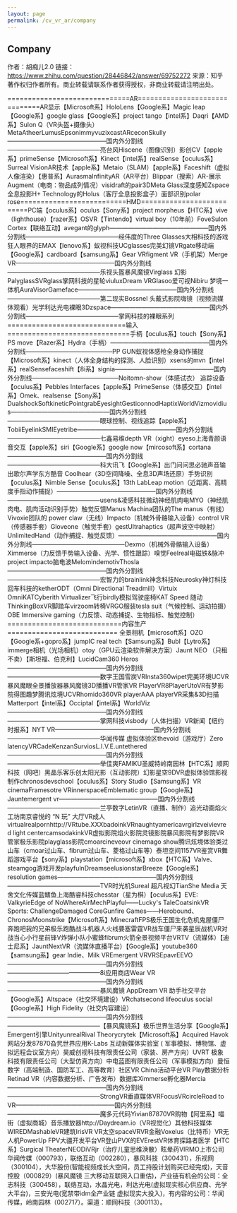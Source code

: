 ```yaml
---
layout: page
permalink: /cv_vr_ar/company
---
```


## Company

作者：胡痴儿2.0
链接：https://www.zhihu.com/question/28446842/answer/69752272
来源：知乎
著作权归作者所有。商业转载请联系作者获得授权，非商业转载请注明出处。

==============================AR==============================AR显示【Microsoft系】HoloLens【Google系】Magic leap【Google系】google glass【Google系】project tango【intel系】Daqri【AMD系】Sulon Q（VR头盔+摄像头）MetaAtheerLumusEpsonimmyvuzixcastARceconSkully————————————————国内外分割线———————————————亮台风Hiscene（图像识别）影创CV【apple系】primeSense【Microsoft系】Kinect【intel系】realSense【oculus系】Surreal VisionAR技术【apple系】Metaio（SLAM）【apple系】Faceshift（虚拟人像渲染）【惠普系】AurasmaInfinityAR（AR平台）Blippar（搜索）AR-展示Augment（电商：物品成列情况）visidraft的pair3DMeta Glass深度感知Zspace全息投影H+ Technology的Holus（客厅全息投影盒子）面部识别polar rose==========================HMD==========================PC端【oculus系】oculus【Sony系】project morpheus【HTC系】vive（lighthouse）【razer系】OSVR【Tintendo】virtual boy（10年前）FoveSulon Cortex【联络互动】avegant的glyph————————————————国内外分割线———————————————经伟度的Three Glasses大相科技的游戏狂人眼界的EMAX【lenovo系】蚁视科技UCglasses完美幻镜VRgate移动端【Google系】cardboard【samsung系】Gear VRfigment VR（手机架）Merge VR————————————————国内外分割线———————————————乐视头盔暴风魔镜Virglass 幻影PalyglassSVRglass掌网科技的星轮viuluxDream VRGlasoo爱可视Nibiru 梦境一体机AuraVisorGameface————————————————国内外分割线———————————————第二现实Bossnel 头戴式影院嗨镜（视频流媒体观看）光学利达光电裸眼3Dzspace————————————————国内外分割线———————————————掌网科技的裸眼系列=============================输入==============================手柄【oculus系】touch【Sony系】PS move【Razer系】Hydra（手柄）————————————————国内外分割线——————————————PP GUN蚁视体感枪全身动作捕捉【Microsoft系】kinect（人体全身结构的探测、人脸识别）xsens的mvn【intel系】realSensefaceshift【8i系】signia————————————————国内外分割线——————————————Noitomn-show（体感试衣） 追踪设备【oculus系】Pebbles Interfaces【apple系】PrimeSense（体感交互）【intel系】Omek、realsense【Sony系】DualshockSoftkineticPointgrabEyesightGesticonnodHaptixWorldVizmovidius————————————————国内外分割线———————————————眼球控制、视线追踪【apple系】TobiiEyelinkSMIEyetribe————————————————国内外分割线———————————————七鑫易维depth VR（xight）eyeso上海青颜语音交互【apple系】siri【Google系】google now【mircosoft系】cortana————————————————国内外分割线———————————————科大讯飞【Google系】出门问问思必驰声音输出歌尔声学东方酷音 Coolhear（3D空间降噪、全息3D声场还原）手势识别【oculus系】Nimble Sense【oculus系】13th LabLeap motion（近距离、高精度手指动作捕捉）————————————————国内外分割线———————————————usens&凌感科技微动神经肌肉电MYO（神经肌肉电、肌肉活动识别手势）触觉反馈Manus Machina团队的The manus（有线）Vivoxie团队的 power claw（无线）Impacto（机械外骨骼输入设备）control VR（传感器手套）Gloveone（触觉手套）gestUltrahaptics（超声波空中映射）UnlimitedHand（动作捕捉、触觉反馈）————————————————国内外分割线———————————————Dexmo（机械外骨骼输入设备）Ximmerse（力反馈手势输入设备、光学、惯性跟踪）嗅觉Feelreal电磁铁&脉冲project impacto脑电波MelomindemotivThosla————————————————国内外分割线———————————————宏智力的brainlink神念科技Neurosky神灯科技回车科技的ketherODT（Omni Directional Treadmill）Virtuix OmniKATCyberith Virtualizer飞行birdly模拟驾驶座椅KAT Speed 随动ThinkingBoxVR脚踏车virzoom转椅VRGO服装tesla suit（气候控制、运动拍摄）OBE Immersive gaming（力反馈、动态捕捉、生物指标、触觉控制）============================内容生产=========================== 全景相机【microsoft系】OZO【Google系+gopro系】jumpIC real tech【Samsung系】Bubl【Lytro系】immerge相机（光场相机）otoy（GPU云渲染软件解决方案）Jaunt NEO （只租不卖）【斯坦福、伯克利】LucidCam360 Heros————————————————国内外分割线———————————————数字王国雪炭VRInsta360wipet完美环境UCVR暴风魔眼全景播放器暴风魔镜3D播播VR管家VR PlayerVR8PlayerUtoVR有梦影院得图趣梦腾讯炫境UCVRhomido360VR playerAAA playerVR采集&3D扫描Matterport【intel系】Occiptal【intel系】WorldViz————————————————国内外分割线———————————————掌网科技visbody（人体扫描）VR新闻【纽约时报系】NYT VR————————————————国内外分割线———————————————华闻传媒 虚拟体验区thevoid（游戏厅）Zero latencyVRCadeKenzanSurviosL.I.V.E.untethered————————————————国内外分割线———————————————举佳爽FAMIKU圣威特岭南园林【HTC系】顺网科技（网吧）黑晶乐客乐创太阳光影（互动影院）幻影星空9DVR虚拟体验馆影视制作chronosdevschool【oculus系】Story Studio【Samsung系】VR cinemaFramesotre VRinnerspaceEmblematic group【Google系】Jauntemergent vr————————————————国内外分割线———————————————兰亭数字LetinVR（直播、制作）追光动画焰火工坊南京睿悦的 “N 玩” 大厅VR成人virtualrealpornhttp://VRtube.XXXbadoinkVRnaughtyamericavrgirlzveivievred light centercamsodakinkVR虚拟影院焰火影院灵镜影院暴风影院有梦影院VR管家极乐影院playglass影院cmoarcineveovr cinemago show腾讯炫境体验类过山车（cmoar过山车、fibrum过山车、菱格过山车等）泰坦空间1157VR鉴赏VR舞蹈游戏平台【sony系】playstation【microsoft系】xbox【HTC系】Valve、steamgog游戏开发playfulnDreamseelusionstarBreeze【Google系】resolution games————————————————国内外分割线———————————————TVR时光机Sureal 超凡视幻TianShe Media 天舍文化传媒蓝鳍鱼上海酷睿科技chesstar（星为棋）【oculus系】EVE: ValkyrieEdge of NoWhereAirMechPlayful——Lucky's TaleCoatsinkVR Sports: ChallengeDamaged CoreGunfire Games——Herobound、ChronosMoonstrike【Microsoft系】MinecraftFPS极乐王国生化危机鬼屋僵尸奔跑吧我的兄弟极乐跑酷战斗机器人火线要塞雷霆VR战车僵尸来袭星辰战机VR对战当心小行星前锋V炸弹小队小蜜蜂fibrum火箭全景视频平台VRTV（流媒体）【迪士尼系】JauntNextVR（流媒体直播平台）【Google系】youtube360【samsung系】gear Indie、Milk VREmergent VRVRSEpavrEEVO————————————————国内外分割线———————————————8i应用商店Wear VR————————————————国内外分割线———————————————暴风魔镜 AppDream VR 助手社交平台【Google系】Altspace（社交环境建设）VRchatsecond lifeoculus social【Google系】High Fidelity（社交内容建设）————————————————国内外分割线———————————————【暴风魔镜系】极乐世界生活分享【Google系】Emergent引擎UnityunrealRival Theorycrytek【Microsoft系】Acquired Havok网站分发87870旮旯世界应用K-Labs 互动新媒体实验室 ( 军事模拟、博物馆、虚拟远程会议室方向）昊威创视科技有限责任公司（家装、房产方向）UVRT 极象科技有限责任公司（大型仿真方向）中电蓝图有限责任公司（军事模拟方向）曼恒数字（高端制造、国防军工、高等教育）社区VR China活动平台VR Play数据分析Retinad VR（内容数据分析、广告发布）数据库Ximmerse孵化器Mercia————————————————国内外分割线———————————————StrongVR垂直媒体VRFocusVRcircleRoad to VR————————————————国内外分割线———————————————魔多元代码Yivian87870VR购物【阿里系】喵街（虚拟商城）音乐播放器http://Daydream.io（VR视觉化）其他科技媒体WIREDMashableVR建筑IrisVR VR太空spaceVRVR金融Voxelus（比特币）VR无人机PowerUp FPV大疆开发平台VR登山PVX的EVErestVR体育探路者医学【HTC系】Surgical TheaterNEODiVRjr（治疗儿童思维涣散）眩晕药VIRMO上市公司华闻传媒（000793），联络互动（002280），暴风科技（300431），乐视网（300104），大华股份(智能视频成长大空间，员工持股计划购买已经完成)，天音控股（000829）(暴风魔镜 三大移动互联网入口重估)，产业链有机会的公司：全志科技（300458），联络互动，水晶光电，利达光电(虚拟现实核心供应商、光学大平台)，三安光电(宽禁带idm全产业链 虚拟现实大投入)，有内容的公司：华闻传媒，岭南园林（002717）。渠道：顺网科技（300113）。
